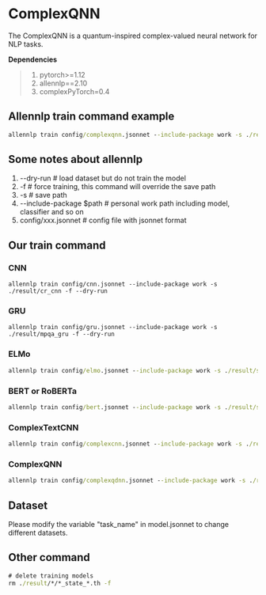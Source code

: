 # ComplexQNN

The ComplexQNN is a quantum-inspired complex-valued neural network for NLP tasks.

**Dependencies**

> 1. pytorch>=1.12
> 2. allennlp==2.10
> 3. complexPyTorch=0.4
>

## Allennlp train command example

```cmd
allennlp train config/complexqnn.jsonnet --include-package work -s ./result/mytrain2 -f --dry-run
```


## Some notes about allennlp
1. --dry-run  # load dataset but do not train the model
2. -f  # force training, this command will override the save path
3. -s  # save path
4. --include-package $path  # personal work path including model, classifier and so on
5. config/xxx.jsonnet  # config file with jsonnet format


## Our train command
### CNN
```
allennlp train config/cnn.jsonnet --include-package work -s ./result/cr_cnn -f --dry-run
```

### GRU
```
allennlp train config/gru.jsonnet --include-package work -s ./result/mpqa_gru -f --dry-run
```

### ELMo

```cmd
allennlp train config/elmo.jsonnet --include-package work -s ./result/sst2_emlo -f
```


### BERT or RoBERTa
```cmd
allennlp train config/bert.jsonnet --include-package work -s ./result/subj_bert -f
```


### ComplexTextCNN
```cmd
allennlp train config/complexcnn.jsonnet --include-package work -s ./result/cr_complexcnn -f
```


### ComplexQNN
```cmd
allennlp train config/complexqdnn.jsonnet --include-package work -s ./result/subj_complexqnn -f
```

## Dataset
Please modify the variable "task_name" in model.jsonnet to change different datasets.

## Other command
```cmd
# delete training models
rm ./result/*/*_state_*.th -f
```